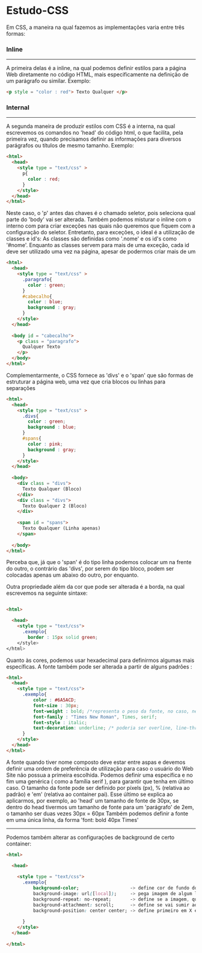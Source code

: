 # Estudo-CSS

Em CSS, a maneira na qual fazemos as implementações varia entre três formas:

### Inline
--------------------------------------------------

A primeira delas é a inline, na qual podemos definir estilos para a página Web diretamente no código HTML, mais especificamente na definição de um parágrafo ou similar. Exemplo:

~~~HTML
<p style = "color : red"> Texto Qualquer </p>
~~~

### Internal
--------------------------------------------------


A segunda maneira de produzir estilos com CSS é a interna, na qual escrevemos os comandos no 'head' do código html, o que facilita, pela primeira vez, quando precisamos definir as informações para diversos parágrafos ou títulos de mesmo tamanho. Exemplo:

~~~HTML
<html>
  <head>
    <style type = "text/css" >
      p{
        color : red;
      }
    </style>
  </head>
</html>
~~~

Neste caso, o 'p' antes das chaves é o chamado seletor, pois seleciona qual parte do 'body' vai ser alterada. 
Também podemos misturar o inline com o interno com para criar exceções nas quais não queremos que fiquem com a configuração do seletor.
Entretanto, para exceções, o ideal é a utilização de classes e id's: As classes são definidas como '.nome' e os id's como '#nome'. 
Enquanto as classes servem para mais de uma exceção, cada id deve ser utilizado uma vez na página, apesar de podermos criar mais de um

~~~HTML
<html>
  <head>
    <style type = "text/css" >
      .paragrafo{
        color : green;
      }
      #cabecalho{
        color : blue;
        background : gray;
      }
    </style>
  </head>
  
  <body id = "cabecalho">
    <p class = "paragrafo">
      Qualquer Texto
    </p>
  </body>
</html>
~~~

Complementarmente, o CSS fornece as 'divs' e o 'span' que são formas de estruturar a página web, uma vez que cria blocos ou linhas para separações

~~~HTML
<html>
  <head>
    <style type = "text/css" >
      .divs{
        color : green;
        background : blue;
      }
      #spans{
        color : pink;
        background : gray;
      }
    </style>
  </head>
  
  <body>
    <div class = "divs">
      Texto Qualquer (Bloco)
    </div>
    <div class = "divs">
      Texto Qualquer 2 (Bloco)
    </div>
    
    <span id = "spans">
      Texto Qualquer (Linha apenas)
    </span>
    
  </body>
</html>
~~~

Perceba que, já que o 'span' é do tipo linha podemos colocar um na frente do outro, o contrário das 'divs', por serem do tipo bloco, podem ser colocadas apenas um abaixo do outro, por enquanto.

Outra propriedade além da cor que pode ser alterada é a borda, na qual escrevemos na seguinte sintaxe:

~~~html

<html>

  <head>
    <style type = "text/css">
      .exemplo{
        border : 15px solid green;
    </style>
</html>
~~~

Quanto às cores, podemos usar hexadecimal para definirmos algumas mais específicas.
A fonte também pode ser alterada a partir de alguns padrões :

~~~html
<html>
  <head>
    <style type = "text/css">
      .exemplo{
          color : #6A5ACD;
          font-size : 30px;
          font-weight : bold; /*representa o peso da fonte, no caso, negrito*/
          font-family : "Times New Roman", Times, serif;
          font-style : italic;
          text-decoration: underline; /* poderia ser overline, line-through... */
      }
    </style>  
  </head>
</html>
~~~
A fonte quando tiver nome composto deve estar entre aspas e devemos definir uma ordem de preferência de utilização para caso o usuário do Web Site não possua a primeira escolhida. Podemos definir uma específica e no fim uma genérica ( como a família serif ), para garantir que tenha em último caso.
O tamanho da fonte pode ser definido por píxels (px), % (relativa ao padrão) e 'em' (relativa ao container pai). Esse último se explica ao aplicarmos, por exemplo, ao 'head' um tamanho de fonte de 30px, se dentro do head tivermos um tamanho de fonte para um 'parágrafo' de 2em, o tamanho ser duas vezes 30px = 60px 
Também podemos definir a fonte em uma única linha, da forma 'font: bold 40px Times'

---------------------------------------------

Podemos também alterar as configurações de background de certo container:

~~~~html
<html>

  <head>
  
    <style type = "text/css">
      .exemplo{
          background-color;                   -> define cor de fundo do container que a classe trabalha
          background-image: url([local]);     -> pega imagem de algum locala
          background-repeat: no-repeat;       -> define se a imagem, quando não completa todo container vai repetir ou não
          background-attachment: scroll;      -> define se vai sumir ao rolar ou não(fixed)
          background-position: center center; -> define primeiro em X e depois em Y
       
      }
    </style>
  </head>
  
</html>

~~~~






